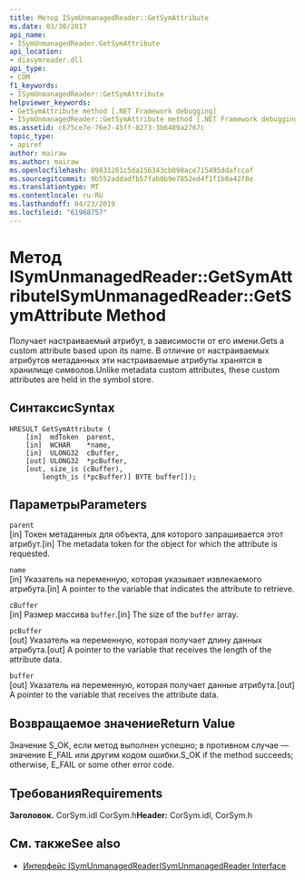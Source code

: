 ```yaml
---
title: Метод ISymUnmanagedReader::GetSymAttribute
ms.date: 03/30/2017
api_name:
- ISymUnmanagedReader.GetSymAttribute
api_location:
- diasymreader.dll
api_type:
- COM
f1_keywords:
- ISymUnmanagedReader::GetSymAttribute
helpviewer_keywords:
- GetSymAttribute method [.NET Framework debugging]
- ISymUnmanagedReader::GetSymAttribute method [.NET Framework debugging]
ms.assetid: c675ce7e-76e7-45ff-8273-3b6489a2767c
topic_type:
- apiref
author: mairaw
ms.author: mairaw
ms.openlocfilehash: 89831261c5da156343cb098ace715495ddafccaf
ms.sourcegitcommit: 9b552addadfb57fab0b9e7852ed4f1f1b8a42f8e
ms.translationtype: MT
ms.contentlocale: ru-RU
ms.lasthandoff: 04/23/2019
ms.locfileid: "61968757"
---
```

# <a name="isymunmanagedreadergetsymattribute-method"></a><span data-ttu-id="bee93-102">Метод ISymUnmanagedReader::GetSymAttribute</span><span class="sxs-lookup"><span data-stu-id="bee93-102">ISymUnmanagedReader::GetSymAttribute Method</span></span>
<span data-ttu-id="bee93-103">Получает настраиваемый атрибут, в зависимости от его имени.</span><span class="sxs-lookup"><span data-stu-id="bee93-103">Gets a custom attribute based upon its name.</span></span> <span data-ttu-id="bee93-104">В отличие от настраиваемых атрибутов метаданных эти настраиваемые атрибуты хранятся в хранилище символов.</span><span class="sxs-lookup"><span data-stu-id="bee93-104">Unlike metadata custom attributes, these custom attributes are held in the symbol store.</span></span>  
  
## <a name="syntax"></a><span data-ttu-id="bee93-105">Синтаксис</span><span class="sxs-lookup"><span data-stu-id="bee93-105">Syntax</span></span>  
  
```  
HRESULT GetSymAttribute (  
    [in]  mdToken  parent,  
    [in]  WCHAR    *name,  
    [in]  ULONG32  cBuffer,  
    [out] ULONG32  *pcBuffer,  
    [out, size_is (cBuffer),  
        length_is (*pcBuffer)] BYTE buffer[]);  
```  
  
## <a name="parameters"></a><span data-ttu-id="bee93-106">Параметры</span><span class="sxs-lookup"><span data-stu-id="bee93-106">Parameters</span></span>  
 `parent`  
 <span data-ttu-id="bee93-107">[in] Токен метаданных для объекта, для которого запрашивается этот атрибут.</span><span class="sxs-lookup"><span data-stu-id="bee93-107">[in] The metadata token for the object for which the attribute is requested.</span></span>  
  
 `name`  
 <span data-ttu-id="bee93-108">[in] Указатель на переменную, которая указывает извлекаемого атрибута.</span><span class="sxs-lookup"><span data-stu-id="bee93-108">[in] A pointer to the variable that indicates the attribute to retrieve.</span></span>  
  
 `cBuffer`  
 <span data-ttu-id="bee93-109">[in] Размер массива `buffer`.</span><span class="sxs-lookup"><span data-stu-id="bee93-109">[in] The size of the `buffer` array.</span></span>  
  
 `pcBuffer`  
 <span data-ttu-id="bee93-110">[out] Указатель на переменную, которая получает длину данных атрибута.</span><span class="sxs-lookup"><span data-stu-id="bee93-110">[out] A pointer to the variable that receives the length of the attribute data.</span></span>  
  
 `buffer`  
 <span data-ttu-id="bee93-111">[out] Указатель на переменную, которая получает данные атрибута.</span><span class="sxs-lookup"><span data-stu-id="bee93-111">[out] A pointer to the variable that receives the attribute data.</span></span>  
  
## <a name="return-value"></a><span data-ttu-id="bee93-112">Возвращаемое значение</span><span class="sxs-lookup"><span data-stu-id="bee93-112">Return Value</span></span>  
 <span data-ttu-id="bee93-113">Значение S_OK, если метод выполнен успешно; в противном случае — значение E_FAIL или другим кодом ошибки.</span><span class="sxs-lookup"><span data-stu-id="bee93-113">S_OK if the method succeeds; otherwise, E_FAIL or some other error code.</span></span>  
  
## <a name="requirements"></a><span data-ttu-id="bee93-114">Требования</span><span class="sxs-lookup"><span data-stu-id="bee93-114">Requirements</span></span>  
 <span data-ttu-id="bee93-115">**Заголовок.** CorSym.idl CorSym.h</span><span class="sxs-lookup"><span data-stu-id="bee93-115">**Header:** CorSym.idl, CorSym.h</span></span>  
  
## <a name="see-also"></a><span data-ttu-id="bee93-116">См. также</span><span class="sxs-lookup"><span data-stu-id="bee93-116">See also</span></span>

- [<span data-ttu-id="bee93-117">Интерфейс ISymUnmanagedReader</span><span class="sxs-lookup"><span data-stu-id="bee93-117">ISymUnmanagedReader Interface</span></span>](../../../../docs/framework/unmanaged-api/diagnostics/isymunmanagedreader-interface.md)
